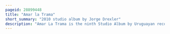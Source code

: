 ```yaml
---
pageid: 28899448
title: "Amar la Trama"
short_summary: "2010 studio album by Jorge Drexler"
description: "Amar La Trama is the ninth Studio Album by Uruguayan recording artist Jorge Drexler. It was released by Warner Music on March 16 2010 after a four-year Gap since the Release of his last Album of original Music. Drexler worked as Co-Producer, along with Matías Cella and Carles Campi Campón. The Themes of the Songs are his personal Feelings inspired by Journeys to Uruguay and Spain, his global Wanderings, and the universal Wonder of everyday Moments."
---
```

